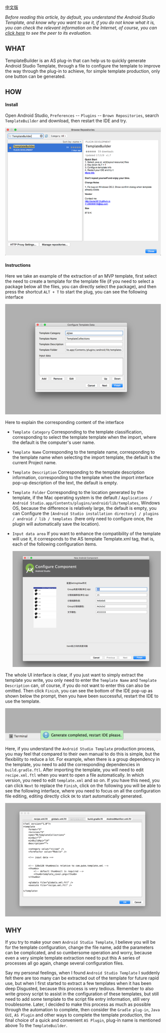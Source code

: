 [中文版](doc/md/TemplateBuilder中文版.md)

*Before reading this article, by default, you understand the Android Studio Template, and know why you want to use it, if you do not know what it is, you can check the relevant information on the Internet, of course, you can [click here](../../../../2017/03/10/Android%20Studio%20Template/) to see the peer to its evaluation.*

## WHAT

TemplateBuilder is an AS plug-in that can help us to quickly generate Android Studio Template, through a file to configure the template to improve the way through the plug-in to achieve, for simple template production, only one button can be generated.

## HOW

#### Install

Open Android Studio, `Preferences` -- `Plugins` -- `Brown Repositories`, search `TemplateBuilder` and download, then restart the IDE and try.

![](doc/images/img1.png)

#### Instructions

Here we take an example of the extraction of an MVP template, first select the need to create a template for the template file (if you need to select a package below all the files, you can directly select the package), and then press the shortcut `ALT + T` to start the plug, you can see the following interface

![](doc/images/img3.png)

Here to explain the corresponding content of the interface

* `Template Category`  Corresponding to the template classification, corresponding to select the template template when the import, where the default is the computer's user name.

* `Template Name`  Corresponding to the template name, corresponding to the template name when selecting the import template, the default is the current Project name.

* `Template Description`  Corresponding to the template description information, corresponding to the template when the import interface pop-up description of the text, the default is empty.

* `Template Folder`  Corresponding to the location generated by the template, if the Mac operating system is the default / `Applications / Android Studio.app/Contents/plugins/android/lib/templates`, Windows OS, because the difference is relatively large, the default is empty, you can Configure the `[Android Studio installation directory] / plugins / android / lib / templates `(here only need to configure once, the plugin will automatically save the location).

* `Input data area`  If you want to enhance the compatibility of the template will use it, it corresponds to the AS template Template.xml <parameter /> tag, that is, each of the following configuration items.

  ![](doc/images/img5.png)

The whole UI interface is clear, if you just want to simply extract the template you write, you only need to enter the `Template Name` and `Template Description` can, of course, if you do not want to enter this can also be omitted. Then click `Finish`, you can see the bottom of the IDE pop-up as shown below the prompt, then you have been successful, restart the IDE to use the template.

![](doc/images/img4.png)

Here, if you understand the `Android Studio Template` production process, you may feel that compared to their own manual to do this is simple, but the flexibility to reduce a lot. For example, when there is a group dependency in the template, you need to add the corresponding dependencies in `build.gradle.ftl`. After importing the template, you will need to edit `recipe.xml.ftl` when you want to open a file automatically. In which version, you need to edit `template.xml` and so on. If you have this need, you can click `Next` to replace the `Finish`, click on the following you will be able to see the following interface, where you need to focus on all the configuration file editing, editing directly click `OK` to start automatically generated.

![](doc/images/img6.png)

## WHY

If you try to make your own `Android Studio Template`, I believe you will be for the template configuration, change the file name, add the parameters can be complicated, and so cumbersome operation and worry, because even a very simple template extraction need to put this A series of processes all go again, change several configuration files.

Say my personal feelings, when I found `Android Studio Template` I suddenly felt there are too many can be extracted out of the template for future rapid use, but when I first started to extract a few templates when it has been deep Disgusted, because this process is very tedious. Remember to also write groovy script to assist in the configuration of these templates, but still need to add some template to the script file entry information, still very troublesome. Later, I decided to make this process as much as possible through the automation to complete, then consider the `Gradle plug-in`, `Java GUI`, `AS Plugin` and other ways to complete the template production, the final choice of a quick and convenient `AS Plugin`, plug-in name is mentioned above To the `TemplateBuilder`.

